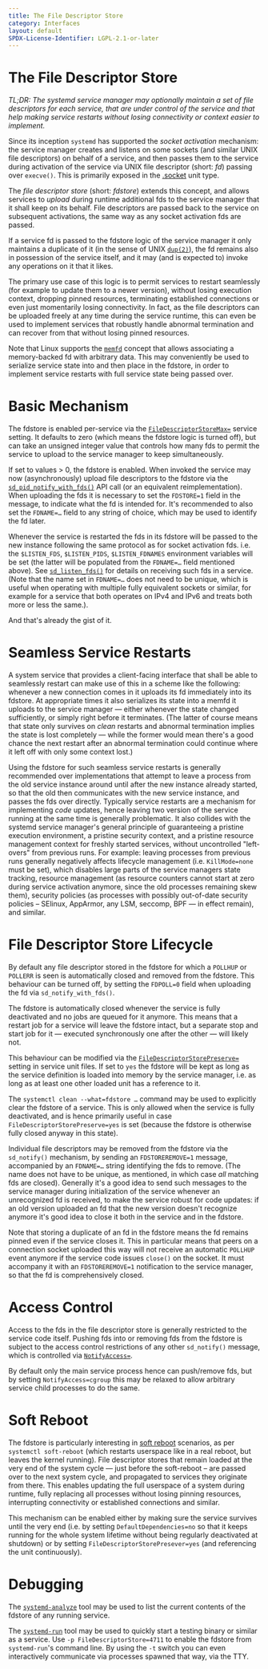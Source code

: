 ```yaml
---
title: The File Descriptor Store
category: Interfaces
layout: default
SPDX-License-Identifier: LGPL-2.1-or-later
---
```


# The File Descriptor Store

*TL;DR: The systemd service manager may optionally maintain a set of file
descriptors for each service, that are under control of the service and that
help making service restarts without losing connectivity or context easier to
implement.*

Since its inception `systemd` has supported the *socket* *activation*
mechanism: the service manager creates and listens on some sockets (and similar
UNIX file descriptors) on behalf of a service, and then passes them to the
service during activation of the service via UNIX file descriptor (short: *fd*)
passing over `execve()`. This is primarily exposed in the
[.socket](https://www.freedesktop.org/software/systemd/man/systemd.socket.html)
unit type.

The *file* *descriptor* *store* (short: *fdstore*) extends this concept, and
allows services to *upload* during runtime additional fds to the service
manager that it shall keep on its behalf. File descriptors are passed back to
the service on subsequent activations, the same way as any socket activation
fds are passed.

If a service fd is passed to the fdstore logic of the service manager it only
maintains a duplicate of it (in the sense of UNIX
[`dup(2)`](https://man7.org/linux/man-pages/man2/dup.2.html)), the fd remains
also in possession of the service itself, and it may (and is expected to)
invoke any operations on it that it likes.

The primary use case of this logic is to permit services to restart seamlessly
(for example to update them to a newer version), without losing execution
context, dropping pinned resources, terminating established connections or even
just momentarily losing connectivity. In fact, as the file descriptors can be
uploaded freely at any time during the service runtime, this can even be used to
implement services that robustly handle abnormal termination and can recover
from that without losing pinned resources.

Note that Linux supports the
[`memfd`](https://man7.org/linux/man-pages/man2/memfd_create.2.html) concept
that allows associating a memory-backed fd with arbitrary data. This may
conveniently be used to serialize service state into and then place in the
fdstore, in order to implement service restarts with full service state being
passed over.

# Basic Mechanism

The fdstore is enabled per-service via the
[`FileDescriptorStoreMax=`](https://www.freedesktop.org/software/systemd/man/systemd.service.html#FileDescriptorStoreMax=)
service setting. It defaults to zero (which means the fdstore logic is turned
off), but can take an unsigned integer value that controls how many fds to
permit the service to upload to the service manager to keep simultaneously.

If set to values > 0, the fdstore is enabled. When invoked the service may now
(asynchronously) upload file descriptors to the fdstore via the
[`sd_pid_notify_with_fds()`](https://www.freedesktop.org/software/systemd/man/sd_pid_notify_with_fds.html)
API call (or an equivalent reimplementation). When uploading the fds it is
necessary to set the `FDSTORE=1` field in the message, to indicate what the fd
is intended for. It's recommended to also set the `FDNAME=…` field to any
string of choice, which may be used to identify the fd later.

Whenever the service is restarted the fds in its fdstore will be passed to the
new instance following the same protocol as for socket activation fds. i.e. the
`$LISTEN_FDS`, `$LISTEN_PIDS`, `$LISTEN_FDNAMES` environment variables will be
set (the latter will be populated from the `FDNAME=…` field mentioned
above). See
[`sd_listen_fds()`](https://www.freedesktop.org/software/systemd/man/sd_listen_fds.html)
for details on receiving such fds in a service. (Note that the name set in
`FDNAME=…` does not need to be unique, which is useful when operating with
multiple fully equivalent sockets or similar, for example for a service that
both operates on IPv4 and IPv6 and treats both more or less the same.).

And that's already the gist of it.

# Seamless Service Restarts

A system service that provides a client-facing interface that shall be able to
seamlessly restart can make use of this in a scheme like the following:
whenever a new connection comes in it uploads its fd immediately into its
fdstore. At appropriate times it also serializes its state into a memfd it
uploads to the service manager — either whenever the state changed
sufficiently, or simply right before it terminates. (The latter of course means
that state only survives on *clean* restarts and abnormal termination implies the
state is lost completely — while the former would mean there's a good chance the
next restart after an abnormal termination could continue where it left off
with only some context lost.)

Using the fdstore for such seamless service restarts is generally recommended
over implementations that attempt to leave a process from the old service
instance around until after the new instance already started, so that the old
then communicates with the new service instance, and passes the fds over
directly. Typically service restarts are a mechanism for implementing *code*
updates, hence leaving two version of the service running at the same time is
generally problematic. It also collides with the systemd service manager's
general principle of guaranteeing a pristine execution environment, a pristine
security context, and a pristine resource management context for freshly
started services, without uncontrolled "left-overs" from previous runs. For
example: leaving processes from previous runs generally negatively affects
lifecycle management (i.e. `KillMode=none` must be set), which disables large
parts of the service managers state tracking, resource management (as resource
counters cannot start at zero during service activation anymore, since the old
processes remaining skew them), security policies (as processes with possibly
out-of-date security policies – SElinux, AppArmor, any LSM, seccomp, BPF — in
effect remain), and similar.

# File Descriptor Store Lifecycle

By default any file descriptor stored in the fdstore for which a `POLLHUP` or
`POLLERR` is seen is automatically closed and removed from the fdstore. This
behaviour can be turned off, by setting the `FDPOLL=0` field when uploading the
fd via `sd_notify_with_fds()`.

The fdstore is automatically closed whenever the service is fully deactivated
and no jobs are queued for it anymore. This means that a restart job for a
service will leave the fdstore intact, but a separate stop and start job for
it — executed synchronously one after the other — will likely not.

This behaviour can be modified via the
[`FileDescriptorStorePreserve=`](https://www.freedesktop.org/software/systemd/man/systemd.service.html#FileDescriptorStorePreserve=)
setting in service unit files. If set to `yes` the fdstore will be kept as long
as the service definition is loaded into memory by the service manager, i.e. as
long as at least one other loaded unit has a reference to it.

The `systemctl clean --what=fdstore …` command may be used to explicitly clear
the fdstore of a service. This is only allowed when the service is fully
deactivated, and is hence primarily useful in case
`FileDescriptorStorePreserve=yes` is set (because the fdstore is otherwise
fully closed anyway in this state).

Individual file descriptors may be removed from the fdstore via the
`sd_notify()` mechanism, by sending an `FDSTOREREMOVE=1` message, accompanied
by an `FDNAME=…` string identifying the fds to remove. (The name does not have
to be unique, as mentioned, in which case *all* matching fds are
closed). Generally it's a good idea to send such messages to the service
manager during initialization of the service whenever an unrecognized fd is
received, to make the service robust for code updates: if an old version
uploaded an fd that the new version doesn't recognize anymore it's good idea to
close it both in the service and in the fdstore.

Note that storing a duplicate of an fd in the fdstore means the fd remains
pinned even if the service closes it. This in particular means that peers on a
connection socket uploaded this way will not receive an automatic `POLLHUP`
event anymore if the service code issues `close()` on the socket. It must
accompany it with an `FDSTOREREMOVE=1` notification to the service manager, so
that the fd is comprehensively closed.

# Access Control

Access to the fds in the file descriptor store is generally restricted to the
service code itself. Pushing fds into or removing fds from the fdstore is
subject to the access control restrictions of any other `sd_notify()` message,
which is controlled via
[`NotifyAccess=`](https://www.freedesktop.org/software/systemd/man/systemd.service.html#NotifyAccess=).

By default only the main service process hence can push/remove fds, but by
setting `NotifyAccess=cgroup` this may be relaxed to allow arbitrary service
child processes to do the same.

# Soft Reboot

The fdstore is particularly interesting in [soft
reboot](https://www.freedesktop.org/software/systemd/man/systemd-soft-reboot.service.html)
scenarios, as per `systemctl soft-reboot` (which restarts userspace like in a
real reboot, but leaves the kernel running). File descriptor stores that remain
loaded at the very end of the system cycle — just before the soft-reboot – are
passed over to the next system cycle, and propagated to services they originate
from there. This enables updating the full userspace of a system during
runtime, fully replacing all processes without losing pinning resources,
interrupting connectivity or established connections and similar.

This mechanism can be enabled either by making sure the service survives until
the very end (i.e. by setting `DefaultDependencies=no` so that it keeps running
for the whole system lifetime without being regularly deactivated at shutdown)
or by setting `FileDescriptorStorePresever=yes` (and referencing the unit
continuously).

# Debugging

The
[`systemd-analyze`](https://www.freedesktop.org/software/systemd/man/systemd-analyze.html#systemd-analyze%20fdstore%20%5BUNIT...%5D)
tool may be used to list the current contents of the fdstore of any running
service.

The
[`systemd-run`](https://www.freedesktop.org/software/systemd/man/systemd-run.html)
tool may be used to quickly start a testing binary or similar as a service. Use
`-p FileDescriptorStore=4711` to enable the fdstore from `systemd-run`'s
command line. By using the `-t` switch you can even interactively communicate
via processes spawned that way, via the TTY.
